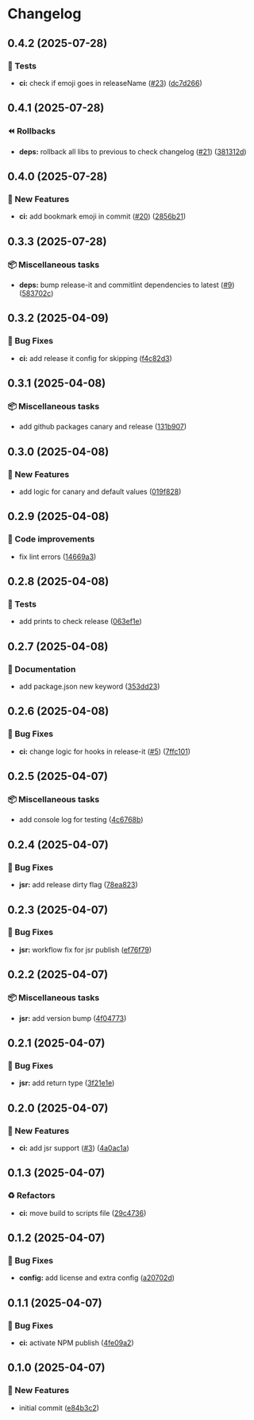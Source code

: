 # Changelog

## 0.4.2 (2025-07-28)

### 🧪 Tests

* **ci:** check if emoji goes in releaseName ([#23](https://github.com/MainQueueIO/playground/issues/23)) ([dc7d266](https://github.com/MainQueueIO/playground/commit/dc7d266ac3effd218e9ffb7d76eeebb744bcbbbb))

## 0.4.1 (2025-07-28)

### ⏪ Rollbacks

* **deps:** rollback all libs to previous to check changelog ([#21](https://github.com/MainQueueIO/playground/issues/21)) ([381312d](https://github.com/MainQueueIO/playground/commit/381312d36f52136e9276b5027a4aab0c9eda0a38))

## 0.4.0 (2025-07-28)

### 🚀 New Features

* **ci:** add bookmark emoji in commit ([#20](https://github.com/MainQueueIO/playground/issues/20)) ([2856b21](https://github.com/MainQueueIO/playground/commit/2856b2193b13cdb921287dc45a721868f77cdad8))

## 0.3.3 (2025-07-28)

### 📦 Miscellaneous tasks

* **deps:** bump release-it and commitlint dependencies to latest ([#9](https://github.com/MainQueueIO/playground/issues/9)) ([583702c](https://github.com/MainQueueIO/playground/commit/583702c69881ab2b5bd8e8836667b11235ae7e78))

## 0.3.2 (2025-04-09)

### 🐛 Bug Fixes

* **ci:** add release it config for skipping ([f4c82d3](https://github.com/MainQueueIO/playground/commit/f4c82d377c446e64b82ea544bd95511e36fafa30))

## 0.3.1 (2025-04-08)

### 📦 Miscellaneous tasks

* add github packages canary and release ([131b907](https://github.com/MainQueueIO/playground/commit/131b907490253bd4ad0b5141c7518122ffe35656))

## 0.3.0 (2025-04-08)

### 🚀 New Features

* add logic for canary and default values ([019f828](https://github.com/MainQueueIO/playground/commit/019f828cb645e537208d5da3460484246285b9a5))

## 0.2.9 (2025-04-08)

### 💄 Code improvements

* fix lint errors ([14669a3](https://github.com/MainQueueIO/playground/commit/14669a3f63bc6817809567fdea44341fda5d2fbc))

## 0.2.8 (2025-04-08)

### 🧪 Tests

* add prints to check release ([063ef1e](https://github.com/MainQueueIO/playground/commit/063ef1e226b50e9727cc7ff6429050eff595e304))

## 0.2.7 (2025-04-08)

### 📝 Documentation

* add package.json new keyword ([353dd23](https://github.com/MainQueueIO/playground/commit/353dd2324d5c564489c458fbdcc4fd1b4005b108))

## 0.2.6 (2025-04-08)

### 🐛 Bug Fixes

* **ci:** change logic for hooks in release-it ([#5](https://github.com/MainQueueIO/playground/issues/5)) ([7ffc101](https://github.com/MainQueueIO/playground/commit/7ffc1012fdb97190ff93cac563f5a575eb415222))

## 0.2.5 (2025-04-07)

### 📦 Miscellaneous tasks

* add console log for testing ([4c6768b](https://github.com/MainQueueIO/playground/commit/4c6768b658114d9fdf0148b66469d485a802c5bf))

## 0.2.4 (2025-04-07)

### 🐛 Bug Fixes

* **jsr:** add release dirty flag ([78ea823](https://github.com/MainQueueIO/playground/commit/78ea823faeeb6bb254cbdc05ae87ab3293b17147))

## 0.2.3 (2025-04-07)

### 🐛 Bug Fixes

* **jsr:** workflow fix for jsr publish ([ef76f79](https://github.com/MainQueueIO/playground/commit/ef76f79867ddb9ffab0bac2999dbee5a5b4dd008))

## 0.2.2 (2025-04-07)

### 📦 Miscellaneous tasks

* **jsr:** add version bump ([4f04773](https://github.com/MainQueueIO/playground/commit/4f047739492b5da0ddc5d69d39d9508b99755fc6))

## 0.2.1 (2025-04-07)

### 🐛 Bug Fixes

* **jsr:** add return type ([3f21e1e](https://github.com/MainQueueIO/playground/commit/3f21e1efe2f2b8910040859d48397b281cda3998))

## 0.2.0 (2025-04-07)

### 🚀 New Features

* **ci:** add jsr support ([#3](https://github.com/MainQueueIO/playground/issues/3)) ([4a0ac1a](https://github.com/MainQueueIO/playground/commit/4a0ac1afa0ad0a5fd2e045ab0e49e292519d3bc6))

## 0.1.3 (2025-04-07)

### ♻️ Refactors

* **ci:** move build to scripts file ([29c4736](https://github.com/MainQueueIO/playground/commit/29c47366518fcba77835cad2e5dd04a6bba08bb8))

## 0.1.2 (2025-04-07)

### 🐛 Bug Fixes

* **config:** add license and extra config ([a20702d](https://github.com/MainQueueIO/playground/commit/a20702d45fdcf3743381ceaf739b7b94203e4f6e))

## 0.1.1 (2025-04-07)

### 🐛 Bug Fixes

* **ci:** activate NPM publish ([4fe09a2](https://github.com/MainQueueIO/playground/commit/4fe09a2fe547e6aa7f0b907b8daddb0e438ea7ce))

## 0.1.0 (2025-04-07)

### 🚀 New Features

* initial commit ([e84b3c2](https://github.com/MainQueueIO/playground/commit/e84b3c22f67d12f77a76089c74aef8e72e73145a))
